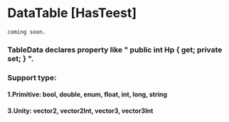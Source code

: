# DataTable [HasTeest]
```
coming soon.
```
### TableData declares property like " public int Hp { get; private set; } ".
### Support type:
#### 1.Primitive: bool, double, enum, float, int, long, string
#### 3.Unity: vector2, vector2Int, vector3, vector3Int

